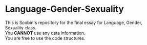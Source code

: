 # Language-Gender-Sexuality

This is Soobin's repository for the final essay for Language, Gender, Sexuality class.  
You **CANNOT** use any data information.  
You are free to use the code structures.
